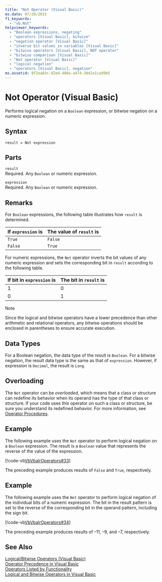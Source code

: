```yaml
---
title: "Not Operator (Visual Basic)"
ms.date: 07/20/2015
f1_keywords: 
  - "vb.Not"
helpviewer_keywords: 
  - "Boolean expressions, negating"
  - "operators [Visual Basic], bitwise"
  - "negation operator [Visual Basic]"
  - "inverse bit values in variables [Visual Basic]"
  - "bitwise operators [Visual Basic], NOT operator"
  - "bitwise comparison [Visual Basic]"
  - "Not operator [Visual Basic]"
  - "logical negation"
  - "operators [Visual Basic], negation"
ms.assetid: 8f2ea83c-d2ed-480a-a474-3042a1cad9b5
---
```

# Not Operator (Visual Basic)
Performs logical negation on a `Boolean` expression, or bitwise negation on a numeric expression.  

## Syntax  

```  
result = Not expression  
```  

## Parts  
 `result`  
 Required. Any `Boolean` or numeric expression.  

 `expression`  
 Required. Any `Boolean` or numeric expression.  

## Remarks  
 For `Boolean` expressions, the following table illustrates how `result` is determined.  


|If `expression` is|The value of `result` is|  
|------------------------|------------------------------|  
|`True`|`False`|  
|`False`|`True`|  

 For numeric expressions, the `Not` operator inverts the bit values of any numeric expression and sets the corresponding bit in `result` according to the following table.  


|If bit in `expression` is|The bit in `result` is|  
|-------------------------------|----------------------------|  
|1|0|  
|0|1|  

> [!NOTE]
>  Since the logical and bitwise operators have a lower precedence than other arithmetic and relational operators, any bitwise operations should be enclosed in parentheses to ensure accurate execution.  

## Data Types  
 For a Boolean negation, the data type of the result is `Boolean`. For a bitwise negation, the result data type is the same as that of `expression`. However, if expression is `Decimal`, the result is `Long`.  

## Overloading  
 The `Not` operator can be *overloaded*, which means that a class or structure can redefine its behavior when its operand has the type of that class or structure. If your code uses this operator on such a class or structure, be sure you understand its redefined behavior. For more information, see [Operator Procedures](../../../visual-basic/programming-guide/language-features/procedures/operator-procedures.md).  

## Example  
 The following example uses the `Not` operator to perform logical negation on a `Boolean` expression. The result is a `Boolean` value that represents the reverse of the value of the expression.  

 [!code-vb[VbVbalrOperators#33](../../../visual-basic/language-reference/operators/codesnippet/VisualBasic/not-operator_1.vb)]  

 The preceding example produces results of `False` and `True`, respectively.  

## Example  
 The following example uses the `Not` operator to perform logical negation of the individual bits of a numeric expression. The bit in the result pattern is set to the reverse of the corresponding bit in the operand pattern, including the sign bit.  

 [!code-vb[VbVbalrOperators#34](../../../visual-basic/language-reference/operators/codesnippet/VisualBasic/not-operator_2.vb)]  

 The preceding example produces results of –11, –9, and –7, respectively.  

## See Also  
 [Logical/Bitwise Operators (Visual Basic)](../../../visual-basic/language-reference/operators/logical-bitwise-operators.md)  
 [Operator Precedence in Visual Basic](../../../visual-basic/language-reference/operators/operator-precedence.md)  
 [Operators Listed by Functionality](../../../visual-basic/language-reference/operators/operators-listed-by-functionality.md)  
 [Logical and Bitwise Operators in Visual Basic](../../../visual-basic/programming-guide/language-features/operators-and-expressions/logical-and-bitwise-operators.md)
